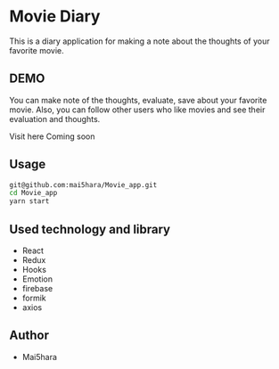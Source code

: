 # Movie Diary

This is a diary application for making a note about the thoughts of your favorite movie.

## DEMO

You can make note of the thoughts, evaluate, save about your favorite movie. 
Also, you can follow other users who like movies and see their evaluation and thoughts.<br>

Visit here
Coming soon

## Usage

```bash
git@github.com:mai5hara/Movie_app.git
cd Movie_app
yarn start
```

## Used technology and library

* React
* Redux
* Hooks
* Emotion
* firebase
* formik
* axios

## Author

* Mai5hara
